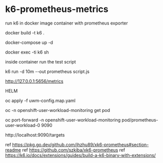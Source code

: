 # k6-prometheus-metrics
run k6 in docker image container with prometheus exporter

docker build -t k6 .

docker-compose up -d

docker exec -ti k6 sh

inside container run the test script

k6 run -d 10m --out prometheus script.js

http://127.0.0.1:5656/metrics



HELM

oc apply -f uwm-config.map.yaml

oc -n openshift-user-workload-monitoring get pod


oc port-forward -n openshift-user-workload-monitoring pod/prometheus-user-workload-0 9090

http://localhost:9090/targets 

ref https://pkg.go.dev/github.com/jhzhu89/xk6-prometheus#section-readme
ref https://github.com/szkiba/xk6-prometheus
ref https://k6.io/docs/extensions/guides/build-a-k6-binary-with-extensions/